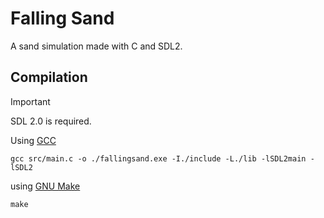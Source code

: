 # Falling Sand
A sand simulation made with C and SDL2.

## Compilation
> [!IMPORTANT]  
> SDL 2.0 is required.
> 
Using [GCC](https://gcc.gnu.org/)
```
gcc src/main.c -o ./fallingsand.exe -I./include -L./lib -lSDL2main -lSDL2
```
using [GNU Make](https://www.gnu.org/software/make/)
```
make
```
